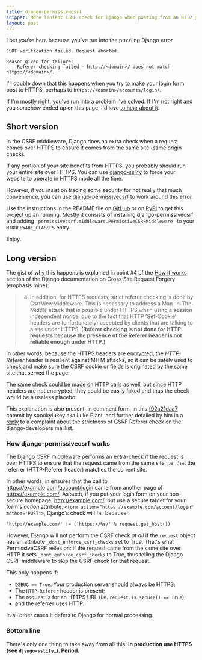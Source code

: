 ```yaml
---
title: django-permissivecsrf
snippet: More lenient CSRF check for Django when posting from an HTTP page to an HTTPS one.
layout: post
---
```


I bet you're here because you've run into the puzzling Django error 

    CSRF verification failed. Request aborted.

    Reason given for failure:
        Referer checking failed - http://<domain>/ does not match https://<domain>/.


I'll double down that this happens when you try to make your login form post to HTTPS, 
perhaps to `https://<domain>/accounts/login/`.

If I'm mostly right, you've run into a problem I've solved. If I'm not right and 
you somehow ended up on this page, I'd love [to hear about it](/contact.html).


## Short version

In the CSRF middleware, Django does an extra check when a request comes over HTTPS to ensure it comes 
from the same site (same origin check).

If any portion of your site benefits from HTTPS, you probably should run your entire site over HTTPS. 
You can use [django-sslify][sslify] to force your website to operate in HTTPS mode all the time.

However, if you insist on trading some security for not really that much convenience, you can use 
[django-permissivecsrf][gh] to work around this error.

Use the instructions in the README file on [GitHub][gh] or on [PyPI][pypi] to get this project up an running.
Mostly it consists of installing django-permissivecsrf and adding `'permissivecsrf.middleware.PermissiveCSRFMiddleware'`
to your `MIDDLEWARE_CLASSES` entry.

Enjoy.

## Long version

The gist of why this happens is explained in point #4 of the [How it works][csrf-how] section of the Django documentation on
Cross Site Request Forgery (emphasis mine):

> 4. In addition, for HTTPS requests, strict referer checking is done by CsrfViewMiddleware. 
> This is necessary to address a Man-In-The-Middle attack that is possible under HTTPS 
> when using a session independent nonce, due to the fact that HTTP 'Set-Cookie' headers 
> are (unfortunately) accepted by clients that are talking to a site under HTTPS. 
> **(Referer checking is not done for HTTP requests because the presence of the Referer header is not reliable enough under HTTP.)**

In other words, because the HTTPS headers are encrypted, the *HTTP-Referer* header is resilient 
against MITM attacks, so it can be safely used to check and make sure the CSRF cookie or fields
is originated by the same site that served the page.

The same check could be made on HTTP calls as well, but since HTTP headers are not encrypted, they 
could be easily faked and thus the check would be a useless placebo.

This explanation is also present, in comment form, in this [f92a21daa7][f9] commit by spookylukey aka Luke Plant,
and further detailed by him in a [reply][reply] to a complaint about the strictness of CSRF Referer check 
on the django-developers maillist.

### How django-permissivecsrf works

The [Django CSRF middleware][csrf-py] performs an extra-check if the request is over HTTPS to 
ensure that the request came from the same site, i.e. that 
the referrer (HTTP-Referer header) matches the current site.

In other words, in ensures that the call to https://example.com/account/login
came from another page of https://example.com/. As such, if you put your login 
form on your non-secure homepage, http://example.com/, but use a secure target 
for your form's *action* attribute, `<form action="https://example.com/account/login" method="POST">`,
Django's check will fail because::

    'http://example.com/' != ('https://%s/' % request.get_host())

However, Django will not perform the CSRF check *at all* if the `request` object has 
an attribute `_dont_enforce_csrf_checks` set to True. That's what PermissiveCSRF relies on:
if the request came from the same site over HTTP it sets `_dont_enforce_csrf_checks`
to True, thus telling the Django CSRF middleware to skip the CSRF check for that request.

This only happens if:

* `DEBUG == True`. Your production server should always be HTTPS;
* The `HTTP-Referer` header is present;
* The request is for an HTTPS URL (i.e. `request.is_secure() == True`);
* and the referrer uses HTTP. 

In all other cases it defers to Django for normal processing.

### Bottom line

There's only one thing to take away from all this: **in production use HTTPS (see `django-sslify`_). Period.**


[gh]: https://github.com/philipmat/django-permissivecsrf
[pypi]: https://github.com/philipmat/django-permissivecsrf
[sslify]: https://github.com/rdegges/django-sslify
[csrf-how]: https://docs.djangoproject.com/en/dev/ref/contrib/csrf/#how-it-works
[f9]: https://github.com/django/django/commit/f92a21daa7
[reply]: https://groups.google.com/d/msg/django-developers/IgWK2vEePtY/R1r3Im4x3UMJ
[csrf-py]: https://github.com/django/django/blob/master/django/middleware/csrf.py
